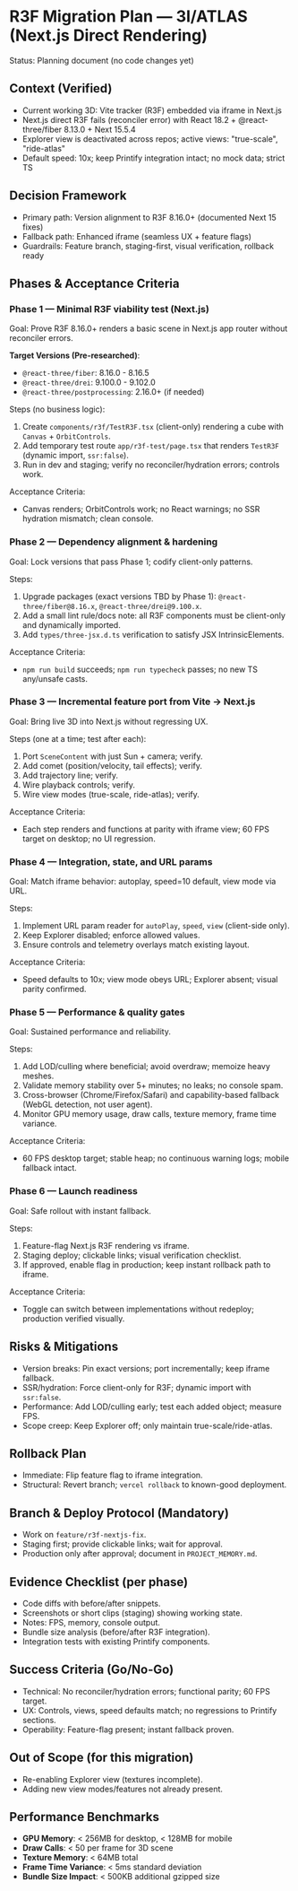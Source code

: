 # R3F Migration Plan — 3I/ATLAS (Next.js Direct Rendering)

Status: Planning document (no code changes yet)

## Context (Verified)
- Current working 3D: Vite tracker (R3F) embedded via iframe in Next.js
- Next.js direct R3F fails (reconciler error) with React 18.2 + @react-three/fiber 8.13.0 + Next 15.5.4
- Explorer view is deactivated across repos; active views: "true-scale", "ride-atlas"
- Default speed: 10x; keep Printify integration intact; no mock data; strict TS

## Decision Framework
- Primary path: Version alignment to R3F 8.16.0+ (documented Next 15 fixes)
- Fallback path: Enhanced iframe (seamless UX + feature flags)
- Guardrails: Feature branch, staging-first, visual verification, rollback ready

## Phases & Acceptance Criteria

### Phase 1 — Minimal R3F viability test (Next.js)
Goal: Prove R3F 8.16.0+ renders a basic scene in Next.js app router without reconciler errors.

**Target Versions (Pre-researched)**:
- `@react-three/fiber`: 8.16.0 - 8.16.5
- `@react-three/drei`: 9.100.0 - 9.102.0
- `@react-three/postprocessing`: 2.16.0+ (if needed)

Steps (no business logic):
1) Create `components/r3f/TestR3F.tsx` (client-only) rendering a cube with `Canvas` + `OrbitControls`.
2) Add temporary test route `app/r3f-test/page.tsx` that renders `TestR3F` (dynamic import, `ssr:false`).
3) Run in dev and staging; verify no reconciler/hydration errors; controls work.

Acceptance Criteria:
- Canvas renders; OrbitControls work; no React warnings; no SSR hydration mismatch; clean console.

### Phase 2 — Dependency alignment & hardening
Goal: Lock versions that pass Phase 1; codify client-only patterns.

Steps:
1) Upgrade packages (exact versions TBD by Phase 1): `@react-three/fiber@8.16.x`, `@react-three/drei@9.100.x`.
2) Add a small lint rule/docs note: all R3F components must be client-only and dynamically imported.
3) Add `types/three-jsx.d.ts` verification to satisfy JSX IntrinsicElements.

Acceptance Criteria:
- `npm run build` succeeds; `npm run typecheck` passes; no new TS any/unsafe casts.

### Phase 3 — Incremental feature port from Vite → Next.js
Goal: Bring live 3D into Next.js without regressing UX.

Steps (one at a time; test after each):
1) Port `SceneContent` with just Sun + camera; verify.
2) Add comet (position/velocity, tail effects); verify.
3) Add trajectory line; verify.
4) Wire playback controls; verify.
5) Wire view modes (true-scale, ride-atlas); verify.

Acceptance Criteria:
- Each step renders and functions at parity with iframe view; 60 FPS target on desktop; no UI regression.

### Phase 4 — Integration, state, and URL params
Goal: Match iframe behavior: autoplay, speed=10 default, view mode via URL.

Steps:
1) Implement URL param reader for `autoPlay`, `speed`, `view` (client-side only).
2) Keep Explorer disabled; enforce allowed values.
3) Ensure controls and telemetry overlays match existing layout.

Acceptance Criteria:
- Speed defaults to 10x; view mode obeys URL; Explorer absent; visual parity confirmed.

### Phase 5 — Performance & quality gates
Goal: Sustained performance and reliability.

Steps:
1) Add LOD/culling where beneficial; avoid overdraw; memoize heavy meshes.
2) Validate memory stability over 5+ minutes; no leaks; no console spam.
3) Cross-browser (Chrome/Firefox/Safari) and capability-based fallback (WebGL detection, not user agent).
4) Monitor GPU memory usage, draw calls, texture memory, frame time variance.

Acceptance Criteria:
- 60 FPS desktop target; stable heap; no continuous warning logs; mobile fallback intact.

### Phase 6 — Launch readiness
Goal: Safe rollout with instant fallback.

Steps:
1) Feature-flag Next.js R3F rendering vs iframe.
2) Staging deploy; clickable links; visual verification checklist.
3) If approved, enable flag in production; keep instant rollback path to iframe.

Acceptance Criteria:
- Toggle can switch between implementations without redeploy; production verified visually.

## Risks & Mitigations
- Version breaks: Pin exact versions; port incrementally; keep iframe fallback.
- SSR/hydration: Force client-only for R3F; dynamic import with `ssr:false`.
- Performance: Add LOD/culling early; test each added object; measure FPS.
- Scope creep: Keep Explorer off; only maintain true-scale/ride-atlas.

## Rollback Plan
- Immediate: Flip feature flag to iframe integration.
- Structural: Revert branch; `vercel rollback` to known-good deployment.

## Branch & Deploy Protocol (Mandatory)
- Work on `feature/r3f-nextjs-fix`.
- Staging first; provide clickable links; wait for approval.
- Production only after approval; document in `PROJECT_MEMORY.md`.

## Evidence Checklist (per phase)
- Code diffs with before/after snippets.
- Screenshots or short clips (staging) showing working state.
- Notes: FPS, memory, console output.
- Bundle size analysis (before/after R3F integration).
- Integration tests with existing Printify components.

## Success Criteria (Go/No-Go)
- Technical: No reconciler/hydration errors; functional parity; 60 FPS target.
- UX: Controls, views, speed defaults match; no regressions to Printify sections.
- Operability: Feature-flag present; instant fallback proven.

## Out of Scope (for this migration)
- Re-enabling Explorer view (textures incomplete).
- Adding new view modes/features not already present.

## Performance Benchmarks
- **GPU Memory**: < 256MB for desktop, < 128MB for mobile
- **Draw Calls**: < 50 per frame for 3D scene
- **Texture Memory**: < 64MB total
- **Frame Time Variance**: < 5ms standard deviation
- **Bundle Size Impact**: < 500KB additional gzipped size
